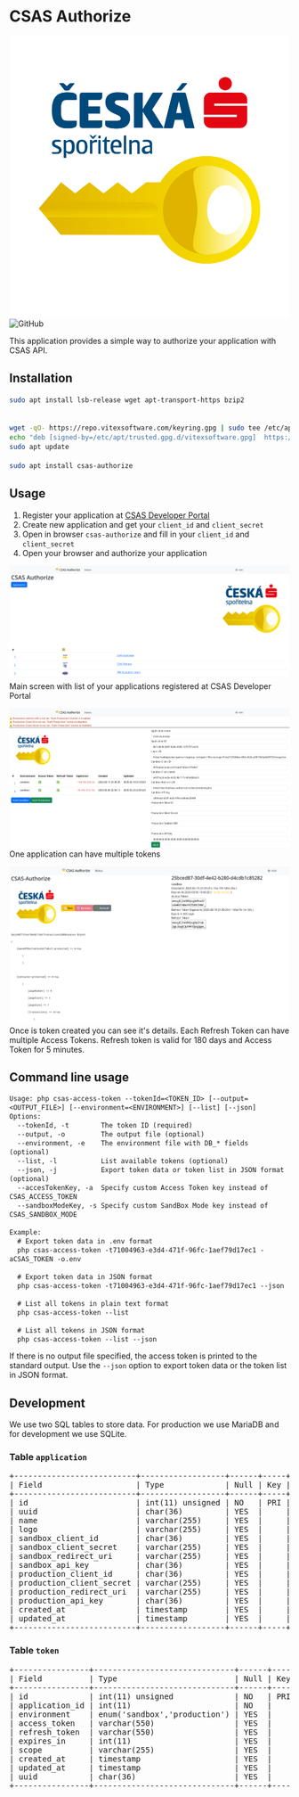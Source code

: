 # CSAS Authorize

![CSAS Auhorize Logo](src/images/csas-authorize.svg?raw=true)
![GitHub](https://img.shields.io/github/license/Spoje-Net/csas-authorize)


This application provides a simple way to authorize your application with CSAS API.

## Installation

```bash
sudo apt install lsb-release wget apt-transport-https bzip2


wget -qO- https://repo.vitexsoftware.com/keyring.gpg | sudo tee /etc/apt/trusted.gpg.d/vitexsoftware.gpg
echo "deb [signed-by=/etc/apt/trusted.gpg.d/vitexsoftware.gpg]  https://repo.vitexsoftware.com  $(lsb_release -sc) main" | sudo tee /etc/apt/sources.list.d/vitexsoftware.list
sudo apt update

sudo apt install csas-authorize
```

## Usage

1. Register your application at [CSAS Developer Portal](https://developers.csas.cz/)
2. Create new application and get your `client_id` and `client_secret`
3. Open in browser `csas-authorize` and fill in your `client_id` and `client_secret`
4. Open your browser and authorize your application

!['Apps'](apps-screenshot.png?raw=true)
Main screen with list of your applications registered at CSAS Developer Portal

![App](app-screenshot.png?raw=true)
One application can have multiple tokens

!['Token'](token-screenshot.png?raw=true)
Once is token created you can see it's details. Each Refresh Token can have multiple Access Tokens.
Refresh token is valid for 180 days and Access Token for 5 minutes.

## Command line usage

```shell
Usage: php csas-access-token --tokenId=<TOKEN_ID> [--output=<OUTPUT_FILE>] [--environment=<ENVIRONMENT>] [--list] [--json]
Options:
  --tokenId, -t        The token ID (required)
  --output, -o         The output file (optional)
  --environment, -e    The environment file with DB_* fields (optional)
  --list, -l           List available tokens (optional)
  --json, -j           Export token data or token list in JSON format (optional)
  --accesTokenKey, -a  Specify custom Access Token key instead of CSAS_ACCESS_TOKEN
  --sandboxModeKey, -s Specify custom SandBox Mode key instead of CSAS_SANDBOX_MODE

Example:
  # Export token data in .env format
  php csas-access-token -t71004963-e3d4-471f-96fc-1aef79d17ec1 -aCSAS_TOKEN -o.env

  # Export token data in JSON format
  php csas-access-token -t71004963-e3d4-471f-96fc-1aef79d17ec1 --json

  # List all tokens in plain text format
  php csas-access-token --list

  # List all tokens in JSON format
  php csas-access-token --list --json
```

If there is no output file specified, the access token is printed to the standard output. Use the `--json` option to export token data or the token list in JSON format.

## Development

We use two SQL tables to store data. For production we use MariaDB and for development we use SQLite.

### Table `application`

<pre>
+--------------------------+------------------+------+-----+---------------------+-------------------------------+
| Field                    | Type             | Null | Key | Default             | Extra                         |
+--------------------------+------------------+------+-----+---------------------+-------------------------------+
| id                       | int(11) unsigned | NO   | PRI | NULL                | auto_increment                |
| uuid                     | char(36)         | YES  |     | NULL                |                               |
| name                     | varchar(255)     | YES  |     | NULL                |                               |
| logo                     | varchar(255)     | YES  |     | NULL                |                               |
| sandbox_client_id        | char(36)         | YES  |     | NULL                |                               |
| sandbox_client_secret    | varchar(255)     | YES  |     | NULL                |                               |
| sandbox_redirect_uri     | varchar(255)     | YES  |     | NULL                |                               |
| sandbox_api_key          | char(36)         | YES  |     | NULL                |                               |
| production_client_id     | char(36)         | YES  |     | NULL                |                               |
| production_client_secret | varchar(255)     | YES  |     | NULL                |                               |
| production_redirect_uri  | varchar(255)     | YES  |     | NULL                |                               |
| production_api_key       | char(36)         | YES  |     | NULL                |                               |
| created_at               | timestamp        | YES  |     | current_timestamp() |                               |
| updated_at               | timestamp        | YES  |     | current_timestamp() | on update current_timestamp() |
+--------------------------+------------------+------+-----+---------------------+-------------------------------+
</pre>

### Table `token`

<pre>
+----------------+------------------------------+------+-----+---------------------+-------------------------------+
| Field          | Type                         | Null | Key | Default             | Extra                         |
+----------------+------------------------------+------+-----+---------------------+-------------------------------+
| id             | int(11) unsigned             | NO   | PRI | NULL                | auto_increment                |
| application_id | int(11)                      | NO   |     | NULL                |                               |
| environment    | enum('sandbox','production') | YES  |     | NULL                |                               |
| access_token   | varchar(550)                 | YES  |     | NULL                |                               |
| refresh_token  | varchar(550)                 | YES  |     | NULL                |                               |
| expires_in     | int(11)                      | YES  |     | NULL                |                               |
| scope          | varchar(255)                 | YES  |     | NULL                |                               |
| created_at     | timestamp                    | YES  |     | current_timestamp() |                               |
| updated_at     | timestamp                    | YES  |     | current_timestamp() | on update current_timestamp() |
| uuid           | char(36)                     | YES  |     | NULL                |                               |
+----------------+------------------------------+------+-----+---------------------+-------------------------------+
</pre>
